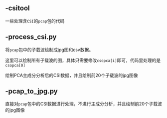 ## -csitool

一些处理含`CSI`的`pcap`包的代码

## -process_csi.py

将`pcap`包中的子载波绘制成jpg图和csv数据。

这里可以绘制所有子载波的图，具体只需要修改`csopca[i]`即可，代码里处理的是`csopca[0]`

绘制PCA主成分分析后的CSI数据，并且绘制前20个子载波的jpg图像

## -pcap_to_jpg.py

直接对`pcap`包中的CSI数据进行处理，不进行主成分分析，并且绘制前20个子载波的jpg图像
